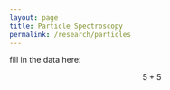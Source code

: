 ```yaml
---
layout: page
title: Particle Spectroscopy
permalink: /research/particles
---
```


fill in the data here:

$$ 5 + 5 $$

